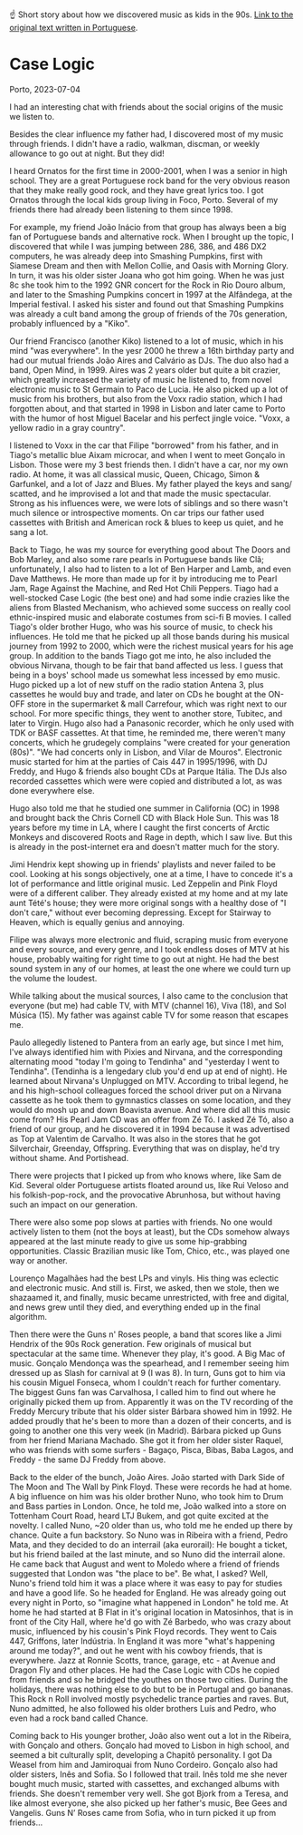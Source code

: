 ☝️ Short story about how we discovered music as kids in the 90s. [Link to the original text written in Portuguese](/index-pt.md).

# Case Logic

Porto, 2023-07-04 

I had an interesting chat with friends about the social origins of the music we listen to.

Besides the clear influence my father had, I discovered most of my music through friends. I didn't have a radio, walkman, discman, or weekly allowance to go out at night. But they did!

I heard Ornatos for the first time in 2000-2001, when I was a senior in high school. They are a great Portuguese rock band for the very obvious reason that they make really good rock, and they have great lyrics too. I got Ornatos through the local kids group living in Foco, Porto. Several of my friends there had already been listening to them since 1998.

For example, my friend João Inácio from that group has always been a big fan of Portuguese bands and alternative rock. When I brought up the topic, I discovered that while I was jumping between 286, 386, and 486 DX2 computers, he was already deep into Smashing Pumpkins, first with Siamese Dream and then with Mellon Collie, and Oasis with Morning Glory. In turn, it was his older sister Joana who got him going. When he was just 8c she took him to the 1992 GNR concert for the Rock in Rio Douro album, and later to the Smashing Pumpkins concert in 1997 at the Alfândega, at the Imperial festival. I asked his sister and found out that Smashing Pumpkins was already a cult band among the group of friends of the 70s generation, probably influenced by a "Kiko".

Our friend Francisco (another Kiko) listened to a lot of music, which in his mind "was everywhere". In the yesr 2000 he threw a 16th birthday party and had our mutual friends João Aires and Calvário as DJs. The duo also had a band, Open Mind, in 1999. Aires was 2 years older but quite a bit crazier, which greatly increased the variety of music he listened to, from novel electronic music to St Germain to Paco de Lucia. He also picked up a lot of music from his brothers, but also from the Voxx radio station, which I had forgotten about, and that started in 1998 in Lisbon and later came to Porto with the humor of host Miguel Bacelar and his perfect jingle voice. "Voxx, a yellow radio in a gray country".

I listened to Voxx in the car that Filipe "borrowed" from his father, and in Tiago's metallic blue Aixam microcar, and when I went to meet Gonçalo in Lisbon. Those were my 3 best friends then. I didn't have a car, nor my own radio. At home, it was all classical music, Queen, Chicago, Simon & Garfunkel, and a lot of Jazz and Blues. My father played the keys and sang/ scatted, and he improvised a lot and that made the music spectacular. Strong as his influences were, we were lots of siblings and so there wasn't much silence or introspective moments. On car trips our father used cassettes with British and American rock & blues to keep us quiet, and he sang a lot.

Back to Tiago, he was my source for everything good about The Doors and Bob Marley, and also some rare pearls in Portuguese bands like Clã; unfortunately, I also had to listen to a lot of Ben Harper and Lamb, and even Dave Matthews. He more than made up for it by introducing me to Pearl Jam, Rage Against the Machine, and Red Hot Chili Peppers. Tiago had a well-stocked Case Logic (the best one) and had some indie crazies like the aliens from Blasted Mechanism, who achieved some success on really cool ethnic-inspired music and elaborate costumes from sci-fi B movies. I called Tiago's older brother Hugo, who was his source of music, to check his influences. He told me that he picked up all those bands during his musical journey from 1992 to 2000, which were the richest musical years for his age group. In addition to the bands Tiago got me into, he also included the obvious Nirvana, though to be fair that band affected us less. I guess that being in a boys' school made us somewhat less incessed by emo music. Hugo picked up a lot of new stuff on the radio station Antena 3, plus cassettes he would buy and trade, and later on CDs he bought at the ON-OFF store in the supermarket & mall Carrefour, which was right next to our school. For more specific things, they went to another store, Tubitec, and later to Virgin. Hugo also had a Panasonic recorder, which he only used with TDK or BASF cassettes. At that time, he reminded me, there weren't many concerts, which he grudegely complains "were created for your generation (80s)". "We had concerts only in Lisbon, and Vilar de Mouros". Electronic music started for him at the parties of Cais 447 in 1995/1996, with DJ Freddy, and Hugo & friends also bought CDs at Parque Itália. The DJs also recorded cassettes which were were copied and distributed a lot, as was done everywhere else.

Hugo also told me that he studied one summer in California (OC) in 1998 and brought back the Chris Cornell CD with Black Hole Sun. This was 18 years before my time in LA, where I caught the first concerts of Arctic Monkeys and discovered Roots and Rage in depth, which I saw live. But this is already in the post-internet era and doesn't matter much for the story.

Jimi Hendrix kept showing up in friends' playlists and never failed to be cool. Looking at his songs objectively, one at a time, I have to concede it's a lot of performance and little original music. Led Zeppelin and Pink Floyd were of a different caliber. They already existed at my home and at my late aunt Tété's house; they were more original songs with a healthy dose of "I don't care," without ever becoming depressing. Except for Stairway to Heaven, which is equally genius and annoying.

Filipe was always more electronic and fluid, scraping music from everyone and every source, and every genre, and I took endless doses of MTV at his house, probably waiting for right time to go out at night. He had the best sound system in any of our homes, at least the one where we could turn up the volume the loudest.

While talking about the musical sources, I also came to the conclusion that everyone (but me) had cable TV, with MTV (channel 16), Viva (18), and Sol Música (15). My father was against cable TV for some reason that escapes me.

Paulo allegedly listened to Pantera from an early age, but since I met him, I've always identified him with Pixies and Nirvana, and the corresponding alternating mood "today I'm going to Tendinha" and "yesterday I went to Tendinha". (Tendinha is a lengedary club you'd end up at end of night). He learned about Nirvana's Unplugged on MTV. According to tribal legend, he and his high-school colleagues forced the school driver put on a Nirvana cassette as he took them to gymnastics classes on some location, and they would do mosh up and down Boavista avenue. And where did all this music come from? His Pearl Jam CD was an offer from Zé Tó. I asked Zé Tó, also a friend of our group, and he discovered it in 1994 because it was advertised as Top at Valentim de Carvalho. It was also in the stores that he got Silverchair, Greenday, Offspring. Everything that was on display, he'd try without shame. And Portishead.

There were projects that I picked up from who knows where, like Sam de Kid. Several older Portuguese artists floated around us, like Rui Veloso and his folkish-pop-rock, and the provocative Abrunhosa, but without having such an impact on our generation. 

There were also some pop slows at parties with friends. No one would actively listen to them (not the boys at least), but the CDs somehow always appeared at the last minute ready to give us some hip-grabbing opportunities. Classic Brazilian music like Tom, Chico, etc., was played one way or another.

Lourenço Magalhães had the best LPs and vinyls. His thing was eclectic and electronic music. And still is. First, we asked, then we stole, then we shazaamed it, and finally, music became unrestricted, with free and digital, and news grew until they died, and everything ended up in the final algorithm.

Then there were the Guns n' Roses people, a band that scores like a Jimi Hendrix of the 90s Rock generation. Few originals of musical but spectacular at the same time. Whenever they play, it's good. A Big Mac of music. Gonçalo Mendonça was the spearhead, and I remember seeing him dressed up as Slash for carnival at 9 (I was 8). In turn, Guns got to him via his cousin Miguel Fonseca, whom I couldn't reach for further comentary. The biggest Guns fan was Carvalhosa, I called him to find out where he originally picked them up from. Apparently it was on the TV recording of the Freddy Mercury tribute that his older sister Bárbara showed him in 1992. He added proudly that he's been to more than a dozen of their concerts, and is going to another one this very week (in Madrid). Bárbara picked up Guns from her friend Mariana Machado. She got it from her older sister Raquel, who was friends with some surfers - Bagaço, Pisca, Bibas, Baba Lagos, and Freddy - the same DJ Freddy from above.

Back to the elder of the bunch, João Aires. João started with Dark Side of The Moon and The Wall by Pink Floyd. These were records he had at home. A big influence on him was his older brother Nuno, who took him to Drum and Bass parties in London. Once, he told me, João walked into a store on Tottenham Court Road, heard LTJ Bukem, and got quite excited at the novelty. I called Nuno, ~20 older than us, who told me he ended up there by chance. Quite a fun backstory. So Nuno was in Ribeira with a friend, Pedro Mata, and they decided to do an interrail (aka eurorail): He bought a ticket, but his friend bailed at the last minute, and so Nuno did the interrail alone. He came back that August and went to Moledo where a friend of friends suggested that London was "the place to be". Be what, I asked? Well, Nuno's friend told him it was a place where it was easy to pay for studies and have a good life. So he headed for England. He was already going out every night in Porto, so "imagine what happened in London" he told me. At home he had started at B Flat in it's original location in Matosinhos, that is in front of the City Hall, where he'd go with Zé Barbedo, who was crazy about music, influenced by his cousin's Pink Floyd records. They went to Cais 447, Griffons, later Indústria. In England it was more "what's happening around me today?", and out he went with his cowboy friends, that is everywhere. Jazz at Ronnie Scotts, trance, garage, etc - at Avenue and Dragon Fly and other places. He had the Case Logic with CDs he copied from friends and so he bridged the youthes on those two cities. During the holidays, there was nothing else to do but to be in Portugal and go bananas. This Rock n Roll involved mostly psychedelic trance parties and raves. But, Nuno admitted, he also followed his older brothers Luís and Pedro, who even had a rock band called Chance.

Coming back to His younger brother, João also went out a lot in the Ribeira, with Gonçalo and others. Gonçalo had moved to Lisbon in high school, and seemed a bit culturally split, developing a Chapitô personality. I got Da Weasel from him and Jamiroquai from Nuno Cordeiro. Gonçalo also had older sisters, Inês and Sofia. So I followed that trail. Inês told me she never bought much music, started with cassettes, and exchanged albums with friends. She doesn't remember very well. She got Bjork from a Teresa, and like almost everyone, she also picked up her father's music, Bee Gees and Vangelis. Guns N’ Roses came from Sofia, who in turn picked it up from friends...
